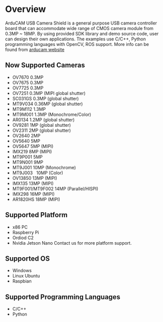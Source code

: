 # Overview
ArduCAM USB Camera Shield is a general purpose USB camera controller board that can accommodate wide range of CMOS camera module from 0.3MP ~ 18MP.
By using provided SDK library and demo source code, user can design their own applications.
The examples use C/C++, Python programming languages with OpenCV, ROS support.
More info can be found from [arducam website](http://www.arducam.com/arducam-usb-camera-shield-released/)

## Now Supported Cameras
-	OV7670		0.3MP
-	OV7675		0.3MP
-	OV7725		0.3MP
-	OV7251		0.3MP (MIPI global shutter)
-	SC031GS		0.3MP (global shutter)
-	MT9V034		0.36MP (global shutter)
-	MT9M112		1.3MP	
-	MT9M001		1.3MP (Monochrome/Color)	
-	AR0134		1.2MP (global shutter)
- OV9281		1MP (global shutter)
- OV2311		2MP (global shutter)
-	OV2640		2MP	
-	OV5640		5MP 
-	OV5647		5MP (MIPI)
- IMX219		8MP (MIPI)
-	MT9P001   5MP
-	MT9N001		9MP
-	MT9J001		10MP (Monochrome)
-	MT9J003   10MP (Color)
- OV13850		13MP (MIPI)
- IMX135		13MP (MIPI)
-	MT9F001/MT9F002		14MP (Parallel/HISPI)   
- IMX298		16MP (MIPI)
- AR1820HS	18MP (MIPI)


## Supported Platform 
- x86 PC
- Raspberry Pi
- Ordiod C2
- Nvidia Jetson Nano
Contact us for more platform support.

## Supported OS 
- Windows
- Linux Ubuntu
- Raspbian

## Supported Programming Languages
- C/C++
- Python
